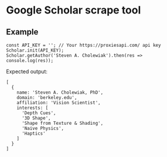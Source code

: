 # Google Scholar scrape tool

## Example

```
const API_KEY = ''; // Your https://proxiesapi.com/ api key
Scholar.init(API_KEY);
Scholar.getAuthor('Steven A. Cholewiak').then(res => console.log(res));
```

Expected output:
```
[
  {
    name: 'Steven A. Cholewiak, PhD',
    domain: 'berkeley.edu',
    affiliation: 'Vision Scientist',
    interests: [
      'Depth Cues',
      '3D Shape',
      'Shape from Texture & Shading',
      'Naive Physics',
      'Haptics'
    ]
  }
]
```
